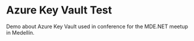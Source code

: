 # Azure Key Vault Test
Demo about Azure Key Vault used in conference for the MDE.NET meetup in Medellín.
